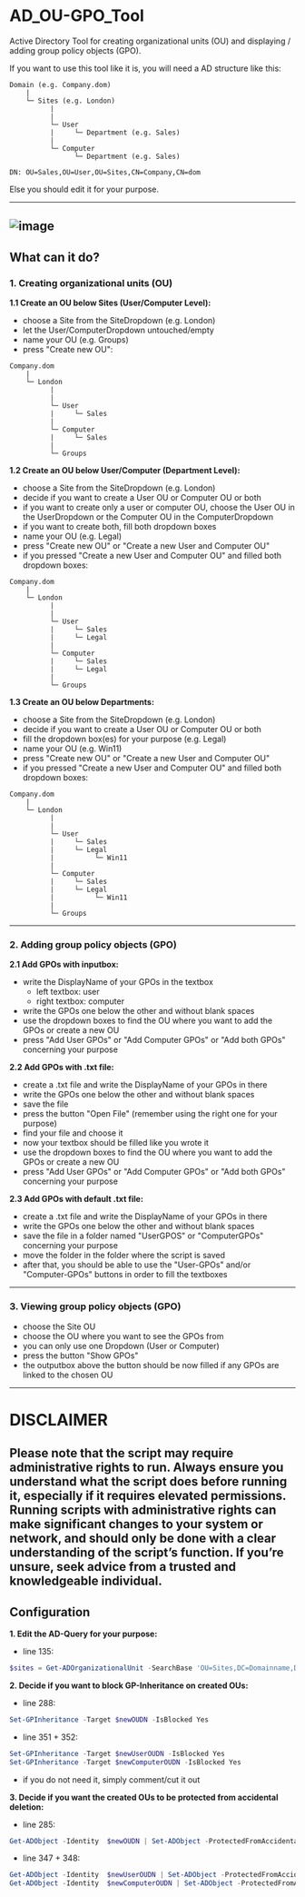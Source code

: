 # AD_OU-GPO_Tool
Active Directory Tool for creating organizational units (OU) and displaying / adding group policy objects (GPO).

If you want to use this tool like it is, you will need a AD structure like this:
```
Domain (e.g. Company.dom)
    |
    └─ Sites (e.g. London)
          |
          |
          └─ User
          |     └─ Department (e.g. Sales)
          |
          └─ Computer
                └─ Department (e.g. Sales)

DN: OU=Sales,OU=User,OU=Sites,CN=Company,CN=dom
```
Else you should edit it for your purpose.




---
![image](https://github.com/74RL/AD_OU-GPO_Tool/assets/153525115/2062a100-7d05-472b-92d7-711da093c62e)
---


## What can it do?


### 1. Creating organizational units (OU)


**1.1 Create an OU below Sites (User/Computer Level):**
+ choose a Site from the SiteDropdown (e.g. London)
+ let the User/ComputerDropdown untouched/empty
+ name your OU (e.g. Groups)
+ press "Create new OU":
```
Company.dom
    |
    └─ London
          |
          |
          └─ User
          |     └─ Sales
          |
          └─ Computer
          |     └─ Sales
          |
          └─ Groups
```


**1.2 Create an OU below User/Computer (Department Level):**
+ choose a Site from the SiteDropdown (e.g. London)
+ decide if you want to create a User OU or Computer OU or both
+ if you want to create only a user or computer OU, choose the User OU in the UserDropdown or the Computer OU in the ComputerDropdown
+ if you want to create both, fill both dropdown boxes
+ name your OU (e.g. Legal)
+ press "Create new OU" or "Create a new User and Computer OU"
+ if you pressed "Create a new User and Computer OU" and filled both dropdown boxes:
```
Company.dom
    |
    └─ London
          |
          |
          └─ User
          |     └─ Sales
          |     └─ Legal      
          |
          └─ Computer
          |     └─ Sales
          |     └─ Legal
          |
          └─ Groups
```


**1.3 Create an OU below Departments:**
+ choose a Site from the SiteDropdown (e.g. London)
+ decide if you want to create a User OU or Computer OU or both
+ fill the dropdown box(es) for your purpose (e.g. Legal)
+ name your OU (e.g. Win11)
+ press "Create new OU" or "Create a new User and Computer OU"
+ if you pressed "Create a new User and Computer OU" and filled both dropdown boxes:
```
Company.dom
    |
    └─ London
          |
          |
          └─ User
          |     └─ Sales
          |     └─ Legal
          |          └─ Win11      
          |
          └─ Computer
          |     └─ Sales
          |     └─ Legal
          |          └─ Win11
          |
          └─ Groups
```
---

### 2. Adding group policy objects (GPO)

**2.1 Add GPOs with inputbox:**
+ write the DisplayName of your GPOs in the textbox
    + left textbox: user
    + right textbox: computer
+ write the GPOs one below the other and without blank spaces
+ use the dropdown boxes to find the OU where you want to add the GPOs or create a new OU
+ press "Add User GPOs" or "Add Computer GPOs" or "Add both GPOs" concerning your purpose


**2.2 Add GPOs with .txt file:**
+ create a .txt file and write the DisplayName of your GPOs in there
+ write the GPOs one below the other and without blank spaces
+ save the file
+ press the button "Open File" (remember using the right one for your purpose)
+ find your file and choose it
+ now your textbox should be filled like you wrote it
+ use the dropdown boxes to find the OU where you want to add the GPOs or create a new OU
+ press "Add User GPOs" or "Add Computer GPOs" or "Add both GPOs" concerning your purpose


**2.3 Add GPOs with default .txt file:**
+ create a .txt file and write the DisplayName of your GPOs in there
+ write the GPOs one below the other and without blank spaces
+ save the file in a folder named "UserGPOS" or "ComputerGPOs" concerning your purpose
+ move the folder in the folder where the script is saved
+ after that, you should be able to use the  "User-GPOs" and/or "Computer-GPOs" buttons in order to fill the textboxes
---

### 3. Viewing group policy objects (GPO)
+ choose the Site OU
+ choose the OU where you want to see the GPOs from
+ you can only use one Dropdown (User or Computer)
+ press the button "Show GPOs"
+ the outputbox above the button should be now filled if any GPOs are linked to the chosen OU

---
# DISCLAIMER
Please note that the script may require administrative rights to run.
Always ensure you understand what the script does before running it, especially if it requires elevated permissions.
Running scripts with administrative rights can make significant changes to your system or network, and should only be done with a clear understanding of the script’s function.
If you’re unsure, seek advice from a trusted and knowledgeable individual.
---


## Configuration


**1. Edit the AD-Query for your purpose:**
+ line 135:
```ps1
$sites = Get-ADOrganizationalUnit -SearchBase 'OU=Sites,DC=Domainname,DC=dom/com' -Filter * | Where-Object { $_.DistinguishedName -match '^ou=[^,]+,OU=Sites,DC=Domainname,DC=dom/com$' }
```


**2. Decide if you want to block GP-Inheritance on created OUs:**
+ line 288:
```ps1
Set-GPInheritance -Target $newOUDN -IsBlocked Yes
```
+ line 351 + 352:
```ps1
Set-GPInheritance -Target $newUserOUDN -IsBlocked Yes
Set-GPInheritance -Target $newComputerOUDN -IsBlocked Yes
```
+ if you do not need it, simply comment/cut it out


**3. Decide if you want the created OUs to be protected from accidental deletion:**
+ line 285:
```ps1
Get-ADObject -Identity  $newOUDN | Set-ADObject -ProtectedFromAccidentalDeletion:$false
```
+ line 347 + 348:
```ps1
Get-ADObject -Identity  $newUserOUDN | Set-ADObject -ProtectedFromAccidentalDeletion:$false
Get-ADObject -Identity  $newComputerOUDN | Set-ADObject -ProtectedFromAccidentalDeletion:$false
